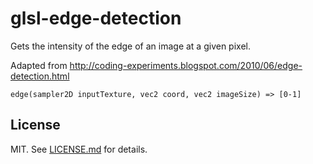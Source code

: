 # glsl-edge-detection 

Gets the intensity of the edge of an image at a given pixel.  

Adapted from http://coding-experiments.blogspot.com/2010/06/edge-detection.html

`edge(sampler2D inputTexture, vec2 coord, vec2 imageSize) => [0-1]`

## License

MIT. See [LICENSE.md](http://github.com/msfeldstein/glsl-map/blob/master/LICENSE.md) for details.
